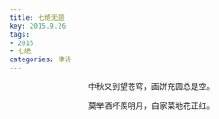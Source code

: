 ```yaml
---
title: 七绝无题
key: 2015.9.26
tags: 
- 2015
- 七绝
categories: 律诗
---
```


<p align="center">中秋又到望苍穹，画饼充圆总是空。
</p>
<p align="center">莫举酒杯羨明月，自家菜地花正红。
</p>
